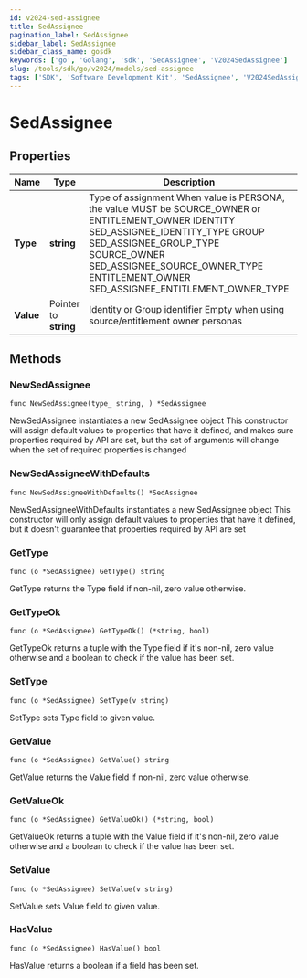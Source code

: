 ```yaml
---
id: v2024-sed-assignee
title: SedAssignee
pagination_label: SedAssignee
sidebar_label: SedAssignee
sidebar_class_name: gosdk
keywords: ['go', 'Golang', 'sdk', 'SedAssignee', 'V2024SedAssignee']
slug: /tools/sdk/go/v2024/models/sed-assignee
tags: ['SDK', 'Software Development Kit', 'SedAssignee', 'V2024SedAssignee']
---
```


# SedAssignee

## Properties

| Name | Type | Description | Notes |
| --- | --- | --- | --- |
| **Type** | **string** | Type of assignment When value is PERSONA, the value MUST be SOURCE_OWNER or ENTITLEMENT_OWNER IDENTITY SED_ASSIGNEE_IDENTITY_TYPE GROUP SED_ASSIGNEE_GROUP_TYPE SOURCE_OWNER SED_ASSIGNEE_SOURCE_OWNER_TYPE ENTITLEMENT_OWNER SED_ASSIGNEE_ENTITLEMENT_OWNER_TYPE |
| **Value** | Pointer to **string** | Identity or Group identifier Empty when using source/entitlement owner personas | [optional] |

## Methods

### NewSedAssignee

`func NewSedAssignee(type_ string, ) *SedAssignee`

NewSedAssignee instantiates a new SedAssignee object This constructor will assign default values to properties that have it defined, and makes sure properties required by API are set, but the set of arguments will change when the set of required properties is changed

### NewSedAssigneeWithDefaults

`func NewSedAssigneeWithDefaults() *SedAssignee`

NewSedAssigneeWithDefaults instantiates a new SedAssignee object This constructor will only assign default values to properties that have it defined, but it doesn't guarantee that properties required by API are set

### GetType

`func (o *SedAssignee) GetType() string`

GetType returns the Type field if non-nil, zero value otherwise.

### GetTypeOk

`func (o *SedAssignee) GetTypeOk() (*string, bool)`

GetTypeOk returns a tuple with the Type field if it's non-nil, zero value otherwise and a boolean to check if the value has been set.

### SetType

`func (o *SedAssignee) SetType(v string)`

SetType sets Type field to given value.

### GetValue

`func (o *SedAssignee) GetValue() string`

GetValue returns the Value field if non-nil, zero value otherwise.

### GetValueOk

`func (o *SedAssignee) GetValueOk() (*string, bool)`

GetValueOk returns a tuple with the Value field if it's non-nil, zero value otherwise and a boolean to check if the value has been set.

### SetValue

`func (o *SedAssignee) SetValue(v string)`

SetValue sets Value field to given value.

### HasValue

`func (o *SedAssignee) HasValue() bool`

HasValue returns a boolean if a field has been set.
